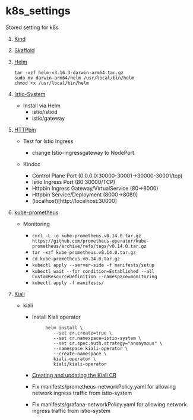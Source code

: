 # k8s_settings
Stored setting for k8s

1. [Kind](https://kind.sigs.k8s.io/docs/user/quick-start/)

2. [Skaffold](https://github.com/GoogleContainerTools/skaffold/releases)

3. [Helm](https://github.com/helm/helm/releases)

    ```shell
    tar -xzf helm-v3.16.3-darwin-arm64.tar.gz
    sudo mv darwin-arm64/helm /usr/local/bin/helm
    chmod +x /usr/local/bin/helm
    ```

4. [Istio-System](https://istio.io/latest/docs/setup/install/helm/)
    
    - Install via Helm
        * istio/istiod 
        * istio/gateway

5. [HTTPbin](https://github.com/istio/istio/blob/master/samples/httpbin/httpbin.yaml)

    - Test for Istio Ingress
        * change Istio-ingressgateway to NodePort
    
    - Kindcc
        * Control Plane Port (0.0.0.0:30000-30001->30000-30001/tcp)
        * Istio Ingress Port (80:30000/TCP) 
        * Httpbin Ingress Gateway/VirtualService (80->8000)
        * Httpbin Service/Deployment (8000->8080)
        * (localhost)[http://localhost:30000]

6. [kube-prometheus](https://github.com/prometheus-operator/kube-prometheus)

    - Monitoring
        
        * ```curl -L -o kube-prometheus.v0.14.0.tar.gz https://github.com/prometheus-operator/kube-prometheus/archive/refs/tags/v0.14.0.tar.gz```
        * ```tar -xzf kube-prometheus.v0.14.0.tar.gz```
        * ```cd kube-prometheus.v0.14.0.tar.gz```
        * ```kubectl apply --server-side -f manifests/setup```
        * ```kubectl wait --for condition=Established --all CustomResourceDefinition --namespace=monitoring```
        * ```kubectl apply -f manifests/```

7. [Kiali](https://kiali.io/docs/installation/installation-guide/install-with-helm/)

    - kiali
        * Install Kiali operator

            ```
                 helm install \
                    --set cr.create=true \
                    --set cr.namespace=istio-system \
                    --set cr.spec.auth.strategy="anonymous" \
                    --namespace kiali-operator \
                    --create-namespace \
                    kiali-operator \
                    kiali/kiali-operator
            ```
        * [Creating and updating the Kiali CR](https://kiali.io/docs/configuration/kialis.kiali.io/)
        
        * Fix manifests/prometheus-networkPolicy.yaml for allowing network ingress traffic from istio-system

        * Fix manifests/grafana-networkPolicy.yaml for allowing network ingress traffic from istio-system
